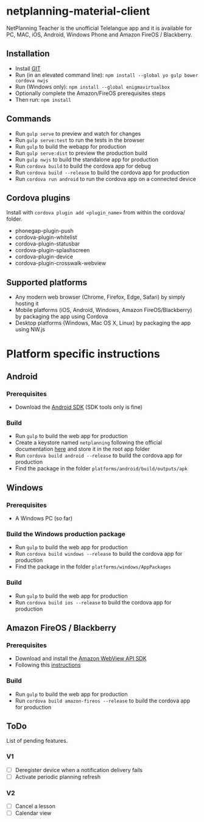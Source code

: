 # netplanning-material-client
NetPlanning Teacher is the unofficial Telelangue app and it is available for PC, MAC, iOS, Android, Windows Phone and Amazon FireOS / Blackberry.

## Installation

- Install [GIT](https://git-scm.com/downloads)
- Run (in an elevated command line): `npm install --global yo gulp bower cordova nwjs`
- Run (Windows only): `npm install --global enigmavirtualbox`
- Optionally complete the Amazon/FireOS prerequisites steps
- Then run: `npm install`

## Commands

- Run `gulp serve` to preview and watch for changes
- Run `gulp serve:test` to run the tests in the browser
- Run `gulp` to build the webapp for production
- Run `gulp serve:dist` to preview the production build
- Run `gulp nwjs` to build the standalone app for production
- Run `cordova build` to build the cordova app for debug
- Run `cordova build --release` to build the cordova app for production
- Run `cordova run android` to run the cordova app on a connected device

## Cordova plugins
Install with `cordova plugin add <plugin_name>` from within the cordova/ folder.
- phonegap-plugin-push
- cordova-plugin-whitelist
- cordova-plugin-statusbar
- cordova-plugin-splashscreen
- cordova-plugin-device
- cordova-plugin-crosswalk-webview

## Supported platforms
* Any modern web browser (Chrome, Firefox, Edge, Safari) by simply hosting it
* Mobile platforms (iOS, Android, Windows, Amazon FireOS/Blackberry) by packaging the app using Cordova
* Desktop platforms (Windows, Mac OS X, Linux) by packaging the app using NW.js

# Platform specific instructions

## Android
### Prerequisites
- Download the [Android SDK](http://developer.android.com/sdk/index.html#Other) (SDK tools only is fine)
### Build
- Run `gulp` to build the web app for production
- Create a keystore named `netplanning` following the official documentation [here](http://developer.android.com/tools/publishing/app-signing.html) and store it in the root app folder
- Run `cordova build android --release` to build the cordova app for production
- Find the package in the folder `platforms/android/build/outputs/apk`

## Windows
### Prerequisites
- A Windows PC (so far)
### Build the Windows production package
- Run `gulp` to build the web app for production
- Run `cordova build windows --release` to build the cordova app for production
- Find the package in the folder `platforms/windows/AppPackages`
### Build
- Run `gulp` to build the web app for production
- Run `cordova build ios --release` to build the cordova app for production

## Amazon FireOS / Blackberry
### Prerequisites
- Download and install the [Amazon WebView API SDK](https://developer.amazon.com/public/solutions/platforms/android-fireos/docs/building-and-testing-your-hybrid-app)
- Following this [instructions](https://cordova.apache.org/docs/en/latest/guide/platforms/amazonfireos/index.html)

### Build
- Run `gulp` to build the web app for production
- Run `cordova build amazon-fireos --release` to build the cordova app for production

## ToDo
List of pending features.

### V1
- ☐ Deregister device when a notification delivery fails
- ☐ Activate periodic planning refresh

### V2
- ☐ Cancel a lesson
- ☐ Calendar view
